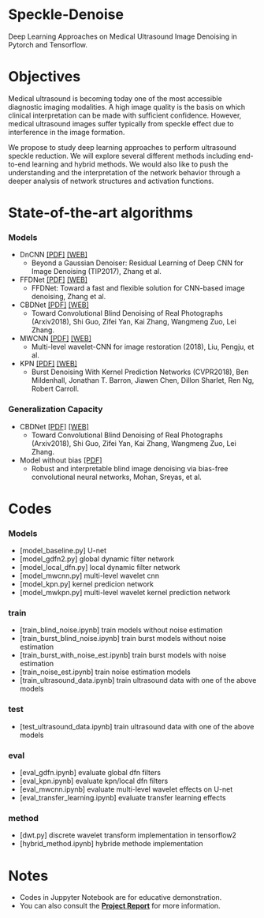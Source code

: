 # Speckle-Denoise
Deep Learning Approaches on Medical Ultrasound Image Denoising in Pytorch and Tensorflow.

# Objectives
Medical ultrasound is becoming today one of the most accessible diagnostic imaging modalities. A high image quality is the basis on which clinical interpretation can be made with sufficient confidence. However, medical ultrasound images suffer typically from speckle effect due to interference in the image formation.

We propose to study deep learning approaches to perform ultrasound speckle reduction. We will explore several different methods including end-to-end learning and hybrid methods. We would also like to push the understanding and the interpretation of the network behavior through a deeper analysis of network structures and activation functions.

# State-of-the-art algorithms
### Models
 * DnCNN [[PDF]](https://arxiv.org/pdf/1608.03981v1.pdf) [[WEB]](https://github.com/cszn/DnCNN) 
   * Beyond a Gaussian Denoiser: Residual Learning of Deep CNN for Image Denoising (TIP2017), Zhang et al.
 * FFDNet [[PDF]](https://arxiv.org/pdf/1710.04026.pdf) [[WEB]](https://github.com/cszn/FFDNet) 
   * FFDNet: Toward a fast and flexible solution for CNN-based image denoising, Zhang et al.
 * CBDNet [[PDF]](https://arxiv.org/pdf/1807.04686.pdf) [[WEB]](https://github.com/GuoShi28/CBDNet)
   *  Toward Convolutional Blind Denoising of Real Photographs (Arxiv2018), Shi Guo, Zifei Yan, Kai Zhang, Wangmeng Zuo, Lei Zhang.
 * MWCNN [[PDF]](https://arxiv.org/pdf/1805.07071.pdf) [[WEB]](https://github.com/lpj0/MWCNN)
   *  Multi-level wavelet-CNN for image restoration (2018), Liu, Pengju, et al.
 * KPN [[PDF]](http://openaccess.thecvf.com/content_cvpr_2018/CameraReady/3761.pdf) [[WEB]](https://people.eecs.berkeley.edu/~bmild/kpn/index.html)
   * Burst Denoising With Kernel Prediction Networks (CVPR2018), Ben Mildenhall, Jonathan T. Barron, Jiawen Chen, Dillon Sharlet, Ren Ng, Robert Carroll.
   
### Generalization Capacity
 * CBDNet [[PDF]](https://arxiv.org/pdf/1807.04686.pdf) [[WEB]](https://github.com/GuoShi28/CBDNet)
   *  Toward Convolutional Blind Denoising of Real Photographs (Arxiv2018), Shi Guo, Zifei Yan, Kai Zhang, Wangmeng Zuo, Lei Zhang.
 * Model without bias [[PDF]](https://arxiv.org/pdf/1906.05478.pdf)
   *  Robust and interpretable blind image denoising via bias-free convolutional neural networks, Mohan, Sreyas, et al.
   
# Codes
### Models
- [model_baseline.py] U-net
- [model_gdfn2.py] global dynamic filter network
- [model_local_dfn.py] local dynamic filter network
- [model_mwcnn.py] multi-level wavelet cnn
- [model_kpn.py] kernel predicion network
- [model_mwkpn.py] multi-level wavelet kernel prediction network

### train
- [train_blind_noise.ipynb] train models without noise estimation
- [train_burst_blind_noise.ipynb] train burst models without noise estimation
- [train_burst_with_noise_est.ipynb] train burst models with noise estimation
- [train_noise_est.ipynb] train noise estimation models
- [train_ultrasound_data.ipynb] train ultrasound data with one of the above models

### test
- [test_ultrasound_data.ipynb] train ultrasound data with one of the above models

### eval
- [eval_gdfn.ipynb] evaluate global dfn filters
- [eval_kpn.ipynb] evaluate kpn/local dfn filters
- [eval_mwcnn.ipynb] evaluate multi-level wavelet effects on U-net
- [eval_transfer_learning.ipynb] evaluate transfer learning effects

### method
- [dwt.py] discrete wavelet transform implementation in tensorflow2
- [hybrid_method.ipynb] hybride methode implementation

   
# Notes
- Codes in Juppyter Notebook are for educative demonstration. 
- You can also consult the **[Project Report](https://github.com/chenqianben/Speckle-Denoise/blob/master/Project%20Report%20-%20FR.pdf)** for more information. 
